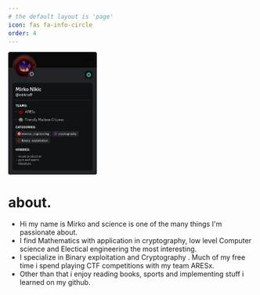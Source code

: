 ```yaml
---
# the default layout is 'page'
icon: fas fa-info-circle
order: 4
---
```


<script src="https://cdn.tailwindcss.com"></script>

<!-- about me -->
<div class="border-t-4 border-double p-8 grid place-items-center">
  <div class="react-grid-item rounded-xl overflow-hidden underline shadow-2xl border-black border-4 border-double react-draggable cssTransforms react-resizable" style="width: 181px; height: 250px; ">
    <img alt="" src="assets/img/discord_profile.png" class=""><span class="react-resizable-handle react-resizable-handle-se"></span></div>
  <h1 class="text-white text-center font-thin text-[50px]">
    about.
  </h1>
  <ul class="list-disc text-white list-inside pt-8">
    <li class="hover:underline hover:decoration-red-500 cursor-pointer decoration-double underline-offset-4 text-[13px] md:text-[16px] py-2 text-left"> 
      Hi my name is 
      <span class="font-semibold underline decoration-red-500">Mirko</span> 
      and science is one of the many things I'm passionate about. 
    </li>
    <li class="hover:underline hover:decoration-red-500 cursor-pointer  decoration-double underline-offset-4 text-[13px] md:text-[16px] py-2 text-left">
      I find <span class="font-semibold underline decoration-red-500">Mathematics</span> 
      with application in cryptography, low level <span class="font-semibold underline decoration-red-500">Computer science</span> 
      and <span class="font-semibold underline decoration-red-500">Electical engineering</span> the most interesting. 
    </li>
    <li class="hover:underline hover:decoration-red-500 cursor-pointer  decoration-double underline-offset-4 text-[13px] md:text-[16px] py-2 text-left"> 
      I specialize in <span class="font-semibold underline decoration-red-500">Binary exploitation</span> and <span class="font-semibold underline decoration-red-500">Cryptography</span>
      . Much of my free time i spend playing CTF competitions with my team <span class="font-semibold underline decoration-red-500">ARESx</span>. 
    </li>
    <li class="hover:underline hover:decoration-red-500 cursor-pointer  decoration-double underline-offset-4 text-[13px] md:text-[16px] py-2 text-left"> 
      Other than that i enjoy <span class="font-semibold underline decoration-red-500">reading books</span>, sports and implementing stuff i learned on my github. 
    </li>
  </ul>
</div>

<!-- expirience --> 
<!--
<div class="border-t-4 border-double p-8">
  <h1 class="text-white text-center font-thin text-[50px]">experience.</h1>
  <ul class="list-disc text-white list-inside pt-8">
    <li class="hover:underline decoration-double hover:decoration-blue-500 cursor-pointer  py-2 text-[13px] md:text-[16px]  text-left underline-offset-4"> SOON. </li>
    <li class="hover:underline decoration-double hover:decoration-blue-500 cursor-pointer  py-2 text-[13px] md:text-[16px]  text-left underline-offset-4"> <span class="font-semibold underline decoration-blue-500">ICC 2023, 2024</span>: team Europe candidate. </li>
    <li class="hover:underline decoration-double hover:decoration-blue-500 cursor-pointer  py-2 text-[13px] md:text-[16px]  text-left underline-offset-4"> <span class="font-semibold underline decoration-blue-500">ECSC 2022,2023</span>: member of team Serbia. </li>
    <li class="hover:underline decoration-double hover:decoration-blue-500 cursor-pointer  py-2 text-[13px] md:text-[16px]  text-left underline-offset-4"> <span class="font-semibold underline decoration-blue-500">SCC 2021-2023</span>: individual national competition winner. </li>
    <li class="hover:underline decoration-double hover:decoration-blue-500 cursor-pointer  py-2 text-[13px] md:text-[16px]  text-left underline-offset-4"> <span class="font-semibold underline decoration-blue-500">Teaching Assistant</span>: Computer Architecture and Operating Systems. </li>
    <li class="hover:underline decoration-double hover:decoration-blue-500 cursor-pointer  py-2 text-[13px] md:text-[16px]  text-left underline-offset-4"> <span class="font-semibold underline decoration-blue-500">Teaching Assistant</span>: Introduction to Information Systems. </li>
    <li class="hover:underline decoration-double hover:decoration-blue-500 cursor-pointer  py-2 text-[13px] md:text-[16px]  text-left underline-offset-4"> EC-Council: <span class="font-semibold underline decoration-blue-500">CEH</span> Certified Ethical Hacker. </li>
  </ul>
</div>


<div class="opacity-100 p-8"><h1 class="text-white text-center border-b-4 border-double font-thin text-[30px] md:text-[50px]">media.</h1><ul><li class="hover:underline decoration-double hover:decoration-blue-500 cursor-pointer  py-2 text-[13px] md:text-[16px]  text-left underline-offset-4"><a class="text-white" href="https://twitter.com/enisa_eu/status/1761017488156881132"> <span class="font-semibold underline decoration-blue-500 text-blue-500">2024: ICC preparations, team EU</span>: Bootcamp in Athens</a></li><li class="hover:underline decoration-double hover:decoration-blue-500 cursor-pointer  py-2 text-[13px] md:text-[16px]  text-left underline-offset-4"><a class="text-white" href="https://www.rts.rs/radio/radio-beograd-2/5216435/serbian-cybersecurity-challenge-2023-scc-2023.html"> <span class="font-semibold underline decoration-blue-500 text-blue-500">2023: Radio Belgrade</span>: Talk about national ECSC qualificatoins</a></li><li class="hover:underline decoration-double hover:decoration-blue-500 cursor-pointer  py-2 text-[13px] md:text-[16px]  text-left underline-offset-4"><a class="text-white" href="https://twitter.com/enisa_eu/status/1624030160973447169"> <span class="font-semibold underline decoration-blue-500 text-blue-500">2023: ICC preparations, team EU</span>: Bootcamp in Athens</a></li></ul></div>

<div class="opacity-100 p-8"><h1 class="text-white text-center border-b-4 border-double font-thin text-[30px] md:text-[50px]">won.</h1><ul><li class="hover:underline decoration-double hover:decoration-blue-500 cursor-pointer  py-2 text-[13px] md:text-[16px]  text-left underline-offset-4"><a class="text-white" href="#"> <span class="font-semibold underline decoration-blue-500 text-blue-500">ECSC 2023</span>: (Serbia) 2nd place in guest section.</a></li><li class="hover:underline decoration-double hover:decoration-blue-500 cursor-pointer  py-2 text-[13px] md:text-[16px]  text-left underline-offset-4"><a class="text-white" href="#"> <span class="font-semibold underline decoration-blue-500 text-blue-500">HITCON 2023</span>: (FirendlyMalteseCitizens) 1st place.</a></li></ul></div>

-->
